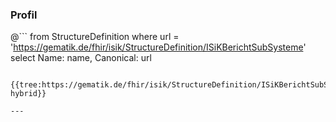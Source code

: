 ### Profil

@```
from StructureDefinition where url = 'https://gematik.de/fhir/isik/StructureDefinition/ISiKBerichtSubSysteme' select Name: name, Canonical: url
```

{{tree:https://gematik.de/fhir/isik/StructureDefinition/ISiKBerichtSubSysteme, hybrid}}

---